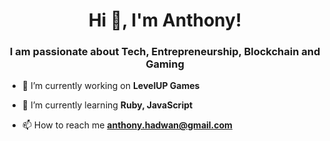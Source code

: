<h1 align="center">Hi 👋, I'm Anthony!</h1>
<h3 align="center">I am passionate about Tech, Entrepreneurship, Blockchain and Gaming</h3>

- 🔭 I’m currently working on **LevelUP Games**

- 🌱 I’m currently learning **Ruby, JavaScript**

- 📫 How to reach me **anthony.hadwan@gmail.com**

